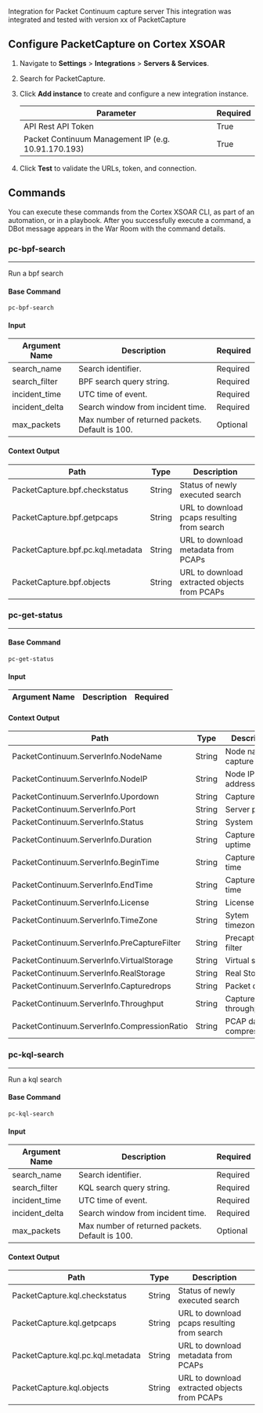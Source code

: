 Integration for Packet Continuum capture server
This integration was integrated and tested with version xx of PacketCapture

## Configure PacketCapture on Cortex XSOAR

1. Navigate to **Settings** > **Integrations** > **Servers & Services**.
2. Search for PacketCapture.
3. Click **Add instance** to create and configure a new integration instance.

    | **Parameter** | **Required** |
    | --- | --- |
    | API Rest API Token | True |
    | Packet Continuum Management IP (e.g. 10.91.170.193) | True |

4. Click **Test** to validate the URLs, token, and connection.

## Commands

You can execute these commands from the Cortex XSOAR CLI, as part of an automation, or in a playbook.
After you successfully execute a command, a DBot message appears in the War Room with the command details.

### pc-bpf-search

***
Run a bpf search

#### Base Command

`pc-bpf-search`

#### Input

| **Argument Name** | **Description** | **Required** |
| --- | --- | --- |
| search_name | Search identifier. | Required | 
| search_filter | BPF search query string. | Required | 
| incident_time | UTC time of event. | Required | 
| incident_delta | Search window from incident time. | Required | 
| max_packets | Max number of returned packets. Default is 100. | Optional | 

#### Context Output

| **Path** | **Type** | **Description** |
| --- | --- | --- |
| PacketCapture.bpf.checkstatus | String | Status of newly executed search | 
| PacketCapture.bpf.getpcaps | String | URL to download pcaps resulting from search | 
| PacketCapture.bpf.pc.kql.metadata | String | URL to download metadata from PCAPs | 
| PacketCapture.bpf.objects | String | URL to download extracted objects from PCAPs | 

### pc-get-status

***

#### Base Command

`pc-get-status`

#### Input

| **Argument Name** | **Description** | **Required** |
| --- | --- | --- |

#### Context Output

| **Path** | **Type** | **Description** |
| --- | --- | --- |
| PacketContinuum.ServerInfo.NodeName | String | Node name of capture box | 
| PacketContinuum.ServerInfo.NodeIP | String | Node IP address | 
| PacketContinuum.ServerInfo.Upordown | String | Capture status | 
| PacketContinuum.ServerInfo.Port | String | Server port | 
| PacketContinuum.ServerInfo.Status | String | System status | 
| PacketContinuum.ServerInfo.Duration | String | Capture uptime | 
| PacketContinuum.ServerInfo.BeginTime | String | Capture start time | 
| PacketContinuum.ServerInfo.EndTime | String | Capture end time | 
| PacketContinuum.ServerInfo.License | String | License status | 
| PacketContinuum.ServerInfo.TimeZone | String | Sytem timezone | 
| PacketContinuum.ServerInfo.PreCaptureFilter | String | Precapture filter | 
| PacketContinuum.ServerInfo.VirtualStorage | String | Virtual storage | 
| PacketContinuum.ServerInfo.RealStorage | String | Real Storage | 
| PacketContinuum.ServerInfo.Capturedrops | String | Packet drops | 
| PacketContinuum.ServerInfo.Throughput | String | Capture throughput | 
| PacketContinuum.ServerInfo.CompressionRatio | String | PCAP data compressibility | 

### pc-kql-search

***
Run a kql search

#### Base Command

`pc-kql-search`

#### Input

| **Argument Name** | **Description** | **Required** |
| --- | --- | --- |
| search_name | Search identifier. | Required | 
| search_filter | KQL search query string. | Required | 
| incident_time | UTC time of event. | Required | 
| incident_delta | Search window from incident time. | Required | 
| max_packets | Max number of returned packets. Default is 100. | Optional | 

#### Context Output

| **Path** | **Type** | **Description** |
| --- | --- | --- |
| PacketCapture.kql.checkstatus | String | Status of newly executed search | 
| PacketCapture.kql.getpcaps | String | URL to download pcaps resulting from search | 
| PacketCapture.kql.pc.kql.metadata | String | URL to download metadata from PCAPs | 
| PacketCapture.kql.objects | String | URL to download extracted objects from PCAPs | 
